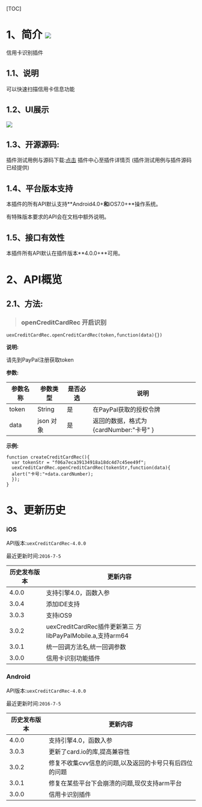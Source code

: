[TOC]
# 1、简介 [![](http://appcan-download.oss-cn-beijing.aliyuncs.com/%E5%85%AC%E6%B5%8B%2Fgf.png)]()
信用卡识别插件
## 1.1、说明
可以快速扫描信用卡信息功能
## 1.2、UI展示
 ![](http://newdocx.appcan.cn/docximg/130030c2015p6e16c.png)
## 1.3、开源源码:
插件测试用例与源码下载:[点击](http://plugin.appcan.cn/details.html?id=164_index) 插件中心至插件详情页 (插件测试用例与插件源码已经提供)
## 1.4、平台版本支持

本插件的所有API默认支持**Android4.0+**和**iOS7.0+**操作系统。

有特殊版本要求的API会在文档中额外说明。

## 1.5、接口有效性

本插件所有API默认在插件版本**4.0.0+**可用。
# 2、API概览

## 2.1、方法:
> ### openCreditCardRec 开启识别

`uexCreditCardRec.openCreditCardRec(token,function(data){})`

**说明:**

请先到PayPal注册获取token 

**参数:**

|  参数名称 | 参数类型  | 是否必选  |  说明 |
| ----- | ----- | ----- | ----- |
| token | String | 是 | 在PayPal获取的授权令牌 |
| data | json 对象 | 是 | 返回的数据，格式为{cardNumber:"卡号" }|
**示例:**

```
function createCreditCardRec(){
  var tokenStr = "f06a7eca39134918a18dc4d7c45ee49f";
  uexCreditCardRec.openCreditCardRec(tokenStr,function(data){
  alert("卡号:"+data.cardNumber);
  });
}
```


# 3、更新历史

### iOS

API版本:`uexCreditCardRec-4.0.0`

最近更新时间:`2016-7-5`

| 历史发布版本 | 更新内容 |
| ----- | ----- |
| 4.0.0 | 支持引擎4.0，函数入参 |
| 3.0.4 | 添加IDE支持 |
| 3.0.3 | 支持iOS9 |
| 3.0.2 | uexCreditCardRec插件更新第三 方libPayPalMobile.a,支持arm64 |
| 3.0.1 | 统一回调方法名,统一回调参数 |
| 3.0.0 | 信用卡识别功能插件 |

### Android

API版本:`uexCreditCardRec-4.0.0`

最近更新时间:`2016-7-5`

| 历史发布版本 | 更新内容 |
| ----- | ----- |
| 4.0.0 | 支持引擎4.0，函数入参 |
| 3.0.3 | 更新了card.io的库,提高兼容性 |
| 3.0.2 | 修复不收集cvv信息的问题,以及返回的卡号只有后四位的问题 |
| 3.0.1 | 修复在某些平台下会崩溃的问题,现仅支持arm平台 |
| 3.0.0 | 信用卡识别插件 |
